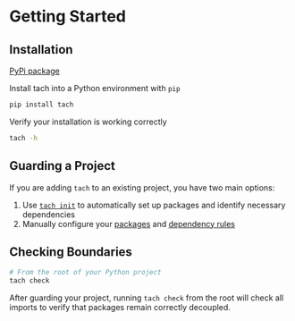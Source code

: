 # Getting Started

## Installation

[PyPi package](https://pypi.org/project/tach/)


Install tach into a Python environment with `pip`

```bash
pip install tach
```

Verify your installation is working correctly
```bash
tach -h
```

## Guarding a Project

If you are adding `tach` to an existing project, you have two main options:

1. Use [`tach init`](usage.md#tach-init) to automatically set up packages and identify necessary dependencies
2. Manually configure your [packages](configuration.md#packageyml) and [dependency rules](configuration.md#tachyml)

## Checking Boundaries

```bash
# From the root of your Python project
tach check
```

After guarding your project, running `tach check` from the root will check all imports to verify that packages remain correctly decoupled.
